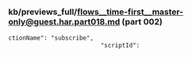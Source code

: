 ### kb/previews_full/flows__time-first__master-only@guest.har.part018.md (part 002)

```md
ctionName": "subscribe",
                          "scriptId": 
```

```
